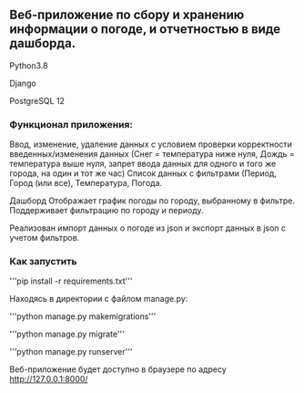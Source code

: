 ## Веб-приложение по сбору и хранению информации о погоде, и отчетностью в виде дашборда.
Python3.8

Django

PostgreSQL 12

### Функционал приложения:
Ввод, изменение, удаление данных с условием проверки корректности
введенных/изменения данных (Снег = температура ниже нуля, Дождь = температура выше
нуля, запрет ввода данных для одного и того же города, на один и тот же час)
Список данных с фильтрами (Период, Город (или все), Температура, Погода.

Дашборд
Отображает график погоды по городу, выбранному в фильтре. Поддерживает фильтрацию по городу и периоду.

Реализован импорт данных о погоде из json и экспорт данных в json с учетом фильтров.

### Как запустить
'''pip install -r requirements.txt'''

Находясь в директории с файлом manage.py:

'''python manage.py makemigrations'''

'''python manage.py migrate'''

'''python manage.py runserver'''

Веб-приложение будет доступно в браузере по адресу http://127.0.0.1:8000/
